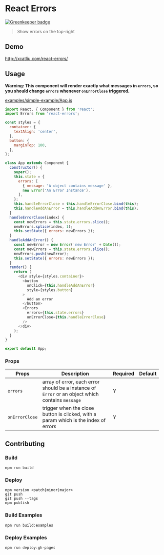 # React Errors

[![Greenkeeper badge](https://badges.greenkeeper.io/xcatliu/react-errors.svg)](https://greenkeeper.io/)

> Show errors on the top-right

## Demo

http://xcatliu.com/react-errors/

## Usage

**Warning: This component will render exactly what messages in `errors`, so you should change `errors` whenever `onErrorClose` triggered.**

[examples/simple-example/App.js](https://github.com/xcatliu/react-errors/blob/master/examples/simple-example/App.js)

```js
import React, { Component } from 'react';
import Errors from 'react-errors';

const styles = {
  container: {
    textAlign: 'center',
  },
  button: {
    marginTop: 100,
  },
};

class App extends Component {
  constructor() {
    super();
    this.state = {
      errors: [
        { message: 'A object contains message' },
        new Error('An Error Instance'),
      ],
    };
    this.handleErrorClose = this.handleErrorClose.bind(this);
    this.handleAddAnError = this.handleAddAnError.bind(this);
  }
  handleErrorClose(index) {
    const newErrors = this.state.errors.slice();
    newErrors.splice(index, 1);
    this.setState({ errors: newErrors });
  }
  handleAddAnError() {
    const newError = new Error('new Error' + Date());
    const newErrors = this.state.errors.slice();
    newErrors.push(newError);
    this.setState({ errors: newErrors });
  }
  render() {
    return (
      <div style={styles.container}>
        <button
          onClick={this.handleAddAnError}
          style={styles.button}
        >
          Add an error
        </button>
        <Errors
          errors={this.state.errors}
          onErrorClose={this.handleErrorClose}
        />
      </div>
    );
  }
}

export default App;
```

### Props

Props | Description | Required | Default
----- | ----------- | -------- | -------
`errors` | array of error, each error should be a instance of `Error` or an object which contains `message` | Y |
`onErrorClose` | trigger when the close button is clicked, with a param which is the index of errors | Y |

## Contributing

### Build

```shell
npm run build
```

### Deploy

```shell
npm version <patch|minor|major>
git push
git push --tags
npm publish
```

### Build Examples

```shell
npm run build:examples
```

### Deploy Examples

```shell
npm run deploy:gh-pages
```
